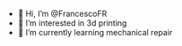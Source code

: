 - 👋 Hi, I’m @FrancescoFR
- 👀 I’m interested in 3d printing
- 🌱 I’m currently learning mechanical repair


<!---
FrancescoFR/FrancescoFR is a ✨ special ✨ repository because its `README.md` (this file) appears on your GitHub profile.
You can click the Preview link to take a look at your changes.
--->
